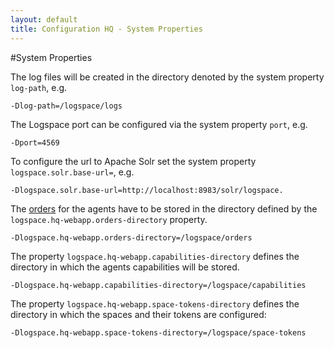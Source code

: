 ```yaml
---
layout: default
title: Configuration HQ - System Properties
---
```


#System Properties

The log files will be created in the directory denoted by the system property `log-path`, e.g.

```
-Dlog-path=/logspace/logs
```

The Logspace port can be configured via the system property `port`, e.g.

```
-Dport=4569
```

To configure the url to Apache Solr set the system property `logspace.solr.base-url=`, e.g.

```
-Dlogspace.solr.base-url=http://localhost:8983/solr/logspace.
```

The [orders](/configuration-hq-orders) for the agents have to be stored in the directory defined by the `logspace.hq-webapp.orders-directory` property.

```
-Dlogspace.hq-webapp.orders-directory=/logspace/orders
```

The property `logspace.hq-webapp.capabilities-directory` defines the directory in which the agents capabilities will be stored.

```
-Dlogspace.hq-webapp.capabilities-directory=/logspace/capabilities
```

The property `logspace.hq-webapp.space-tokens-directory` defines the directory in which the spaces and their tokens are configured:

```
-Dlogspace.hq-webapp.space-tokens-directory=/logspace/space-tokens
```
